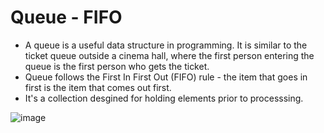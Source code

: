 # Queue - FIFO
- A queue is a useful data structure in programming. It is similar to the ticket queue outside a cinema hall, where the first person entering the queue is the     first person who gets the ticket.
- Queue follows the First In First Out (FIFO) rule - the item that goes in first is the item that comes out first.
- It's a collection desgined for holding elements prior to processsing.

![image](https://user-images.githubusercontent.com/113314204/194653173-5e8777cf-1a94-4eca-be30-3a16cc75fe39.png)

